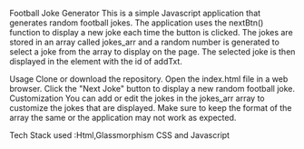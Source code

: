 Football Joke Generator
This is a simple Javascript application that generates random football jokes. The application uses the nextBtn() function to display a new joke each time the button is clicked. The jokes are stored in an array called jokes_arr and a random number is generated to select a joke from the array to display on the page. The selected joke is then displayed in the element with the id of addTxt.

Usage
Clone or download the repository.
Open the index.html file in a web browser.
Click the "Next Joke" button to display a new random football joke.
Customization
You can add or edit the jokes in the jokes_arr array to customize the jokes that are displayed. Make sure to keep the format of the array the same or the application may not work as expected.


Tech Stack used :Html,Glassmorphism CSS and Javascript
